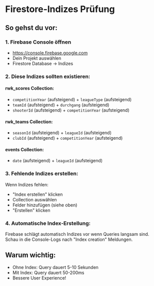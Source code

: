 # Firestore-Indizes Prüfung

## So gehst du vor:

### 1. Firebase Console öffnen
- https://console.firebase.google.com
- Dein Projekt auswählen
- Firestore Database → Indizes

### 2. Diese Indizes sollten existieren:

#### rwk_scores Collection:
- `competitionYear` (aufsteigend) + `leagueType` (aufsteigend)
- `teamId` (aufsteigend) + `durchgang` (aufsteigend)
- `shooterId` (aufsteigend) + `competitionYear` (aufsteigend)

#### rwk_teams Collection:
- `seasonId` (aufsteigend) + `leagueId` (aufsteigend)
- `clubId` (aufsteigend) + `competitionYear` (aufsteigend)

#### events Collection:
- `date` (aufsteigend) + `leagueId` (aufsteigend)

### 3. Fehlende Indizes erstellen:
Wenn Indizes fehlen:
- "Index erstellen" klicken
- Collection auswählen
- Felder hinzufügen (siehe oben)
- "Erstellen" klicken

### 4. Automatische Index-Erstellung:
Firebase schlägt automatisch Indizes vor wenn Queries langsam sind.
Schau in die Console-Logs nach "Index creation" Meldungen.

## Warum wichtig:
- Ohne Index: Query dauert 5-10 Sekunden
- Mit Index: Query dauert 50-200ms
- Bessere User Experience!